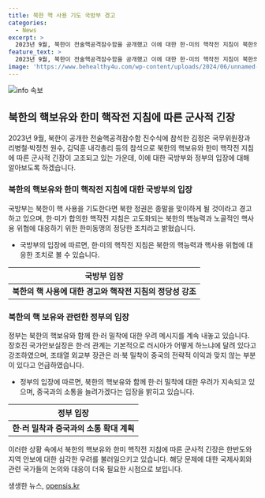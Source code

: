 ```yaml
---
title: 북한 핵 사용 기도 국방부 경고
categories:
  - News
excerpt: >
  2023년 9월, 북한이 전술핵공격잠수함을 공개했고 이에 대한 한·미의 핵작전 지침이 북한의 핵능력과 핵사용 위협에 대응하는 조치로 채택됐다. 국방부는 북한의 핵사용에 대한 경고를 발표했으며, 남·북 간의 대립이 심화되고 있음을 알렸다. 또한, 한국 정부의 북·러 밀착에 대한 우려와 중국과의 소통 강화 계획을 밝혔다.북한의 핵억제 태세 상향 주장에 대해 국방부는 비난하고, 러시아와 중국과의 관계에 대한 우려를 표명했다.
feature_text: >
  2023년 9월, 북한이 전술핵공격잠수함을 공개했고 이에 대한 한·미의 핵작전 지침이 북한의 핵능력과 핵사용 위협에 대응하는 조치로 채택됐다. 국방부는 북한의 핵사용에 대한 경고를 발표했으며, 남·북 간의 대립이 심화되고 있음을 알렸다. 또한, 한국 정부의 북·러 밀착에 대한 우려와 중국과의 소통 강화 계획을 밝혔다.북한의 핵억제 태세 상향 주장에 대해 국방부는 비난하고, 러시아와 중국과의 관계에 대한 우려를 표명했다.
image: 'https://www.behealthy4u.com/wp-content/uploads/2024/06/unnamed-file.png'
---
```


<p><img src="https://www.behealthy4u.com/wp-content/uploads/2024/06/unnamed-file.png" alt="info 속보" /></p>

<h2 data-ke-size="size26">북한의 핵보유와 한미 핵작전 지침에 따른 군사적 긴장</h2>

<p data-ke-size="size16">2023년 9월, 북한이 공개한 전술핵공격잠수함 진수식에 참석한 김정은 국무위원장과 리병철·박정천 원수, 김덕훈 내각총리 등의 참석으로 북한의 핵보유와 한미 핵작전 지침에 따른 군사적 긴장이 고조되고 있는 가운데, 이에 대한 국방부와 정부의 입장에 대해 알아보도록 하겠습니다.</p>

<h3 data-ke-size="size24">북한의 핵보유와 한미 핵작전 지침에 대한 국방부의 입장</h3>

<p data-ke-size="size16">국방부는 북한이 핵 사용을 기도한다면 북한 정권은 종말을 맞이하게 될 것이라고 경고하고 있으며, 한·미가 합의한 핵작전 지침은 고도화되는 북한의 핵능력과 노골적인 핵사용 위협에 대응하기 위한 한미동맹의 정당한 조치라고 밝혔습니다.</p>

<ul>
<li>국방부의 입장에 따르면, 한·미의 핵작전 지침은 북한의 핵능력과 핵사용 위협에 대응한 조치로 볼 수 있습니다.</li>
</ul>

<table>
<thead>
<tr>
<th style="text-align: center;">국방부 입장</th>
</tr>
</thead>
<tbody>
<tr>
<td style="text-align: center; height: 17px;"><b>북한의 핵 사용에 대한 경고와 핵작전 지침의 정당성 강조</b></td>
</tr>
</tbody>
</table>

<h3 data-ke-size="size24">북한의 핵 보유와 관련한 정부의 입장</h3>

<p data-ke-size="size16">정부는 북한의 핵보유와 함께 한·러 밀착에 대한 우려 메시지를 계속 내놓고 있습니다. 장호진 국가안보실장은 한·러 관계는 기본적으로 러시아가 어떻게 하느냐에 달려 있다고 강조하였으며, 조태열 외교부 장관은 러·북 밀착이 중국의 전략적 이익과 맞지 않는 부분이 있다고 언급하였습니다.</p>

<ul>
<li>정부의 입장에 따르면, 북한의 핵보유와 함께 한·러 밀착에 대한 우려가 지속되고 있으며, 중국과의 소통을 늘려가겠다는 입장을 밝히고 있습니다.</li>
</ul>

<table>
<thead>
<tr>
<th style="text-align: center;">정부 입장</th>
</tr>
</thead>
<tbody>
<tr>
<td style="text-align: center; height: 17px;"><b>한·러 밀착과 중국과의 소통 확대 계획</b></td>
</tr>
</tbody>
</table>

<p>이러한 상황 속에서 북한의 핵보유와 한미 핵작전 지침에 따른 군사적 긴장은 한반도와 지역 안보에 대한 심각한 우려를 불러일으키고 있습니다. 해당 문제에 대한 국제사회와 관련 국가들의 논의와 대응이 더욱 필요한 시점으로 보입니다.</p>
생생한 뉴스, <a href="https://opensis.kr" rel="dofollow">opensis.kr</a>


